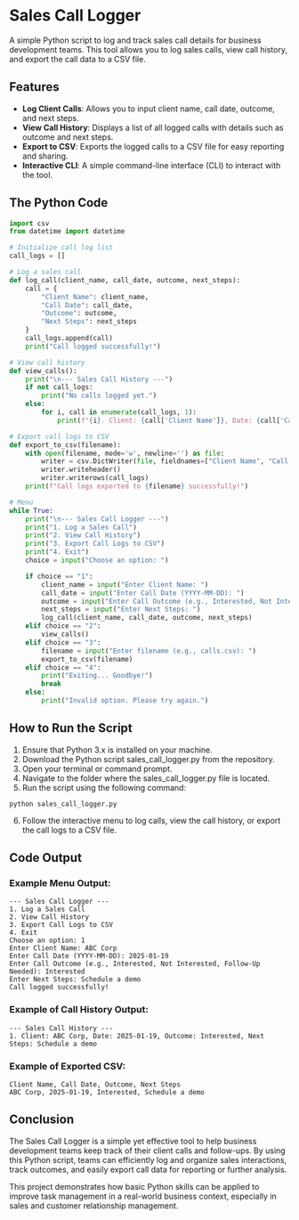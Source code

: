 # Sales Call Logger

A simple Python script to log and track sales call details for business development teams. This tool allows you to log sales calls, view call history, and export the call data to a CSV file.

## Features
- **Log Client Calls**: Allows you to input client name, call date, outcome, and next steps.
- **View Call History**: Displays a list of all logged calls with details such as outcome and next steps.
- **Export to CSV**: Exports the logged calls to a CSV file for easy reporting and sharing.
- **Interactive CLI**: A simple command-line interface (CLI) to interact with the tool.

## The Python Code

```python
import csv
from datetime import datetime

# Initialize call log list
call_logs = []

# Log a sales call
def log_call(client_name, call_date, outcome, next_steps):
    call = {
        "Client Name": client_name,
        "Call Date": call_date,
        "Outcome": outcome,
        "Next Steps": next_steps
    }
    call_logs.append(call)
    print("Call logged successfully!")

# View call history
def view_calls():
    print("\n--- Sales Call History ---")
    if not call_logs:
        print("No calls logged yet.")
    else:
        for i, call in enumerate(call_logs, 1):
            print(f"{i}. Client: {call['Client Name']}, Date: {call['Call Date']}, Outcome: {call['Outcome']}, Next Steps: {call['Next Steps']}")

# Export call logs to CSV
def export_to_csv(filename):
    with open(filename, mode='w', newline='') as file:
        writer = csv.DictWriter(file, fieldnames=["Client Name", "Call Date", "Outcome", "Next Steps"])
        writer.writeheader()
        writer.writerows(call_logs)
    print(f"Call logs exported to {filename} successfully!")

# Menu
while True:
    print("\n--- Sales Call Logger ---")
    print("1. Log a Sales Call")
    print("2. View Call History")
    print("3. Export Call Logs to CSV")
    print("4. Exit")
    choice = input("Choose an option: ")

    if choice == "1":
        client_name = input("Enter Client Name: ")
        call_date = input("Enter Call Date (YYYY-MM-DD): ")
        outcome = input("Enter Call Outcome (e.g., Interested, Not Interested, Follow-Up Needed): ")
        next_steps = input("Enter Next Steps: ")
        log_call(client_name, call_date, outcome, next_steps)
    elif choice == "2":
        view_calls()
    elif choice == "3":
        filename = input("Enter filename (e.g., calls.csv): ")
        export_to_csv(filename)
    elif choice == "4":
        print("Exiting... Goodbye!")
        break
    else:
        print("Invalid option. Please try again.")
```
## How to Run the Script
1. Ensure that Python 3.x is installed on your machine.
2. Download the Python script sales_call_logger.py from the repository.
3. Open your terminal or command prompt.
4. Navigate to the folder where the sales_call_logger.py file is located.
5. Run the script using the following command:
```
python sales_call_logger.py
```
6. Follow the interactive menu to log calls, view the call history, or export the call logs to a CSV file.

## Code Output 
### Example Menu Output:
```
--- Sales Call Logger ---
1. Log a Sales Call
2. View Call History
3. Export Call Logs to CSV
4. Exit
Choose an option: 1
Enter Client Name: ABC Corp
Enter Call Date (YYYY-MM-DD): 2025-01-19
Enter Call Outcome (e.g., Interested, Not Interested, Follow-Up Needed): Interested
Enter Next Steps: Schedule a demo
Call logged successfully!
```
### Example of Call History Output:
```
--- Sales Call History ---
1. Client: ABC Corp, Date: 2025-01-19, Outcome: Interested, Next Steps: Schedule a demo
```
### Example of Exported CSV:
```
Client Name, Call Date, Outcome, Next Steps
ABC Corp, 2025-01-19, Interested, Schedule a demo
```
## Conclusion
The Sales Call Logger is a simple yet effective tool to help business development teams keep track of their client calls and follow-ups. By using this Python script, teams can efficiently log and organize sales interactions, track outcomes, and easily export call data for reporting or further analysis.

This project demonstrates how basic Python skills can be applied to improve task management in a real-world business context, especially in sales and customer relationship management.


